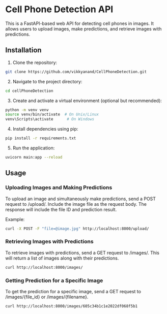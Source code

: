 # Cell Phone Detection API

This is a FastAPI-based web API for detecting cell phones in images. It allows users to upload images, make predictions, and retrieve images with predictions.

## Installation

1. Clone the repository:

```bash
git clone https://github.com/vikkyanand/CellPhoneDetection.git
```

2. Navigate to the project directory:

```bash
cd cellPhoneDetection
```

3. Create and activate a virtual environment (optional but recommended):

```bash
python -m venv venv
source venv/bin/activate  # On Unix/Linux
venv\Scripts\activate      # On Windows
```

4. Install dependencies using pip:

```bash
pip install -r requirements.txt
```

5. Run the application:

```bash
uvicorn main:app --reload
```

## Usage

### Uploading Images and Making Predictions

To upload an image and simultaneously make predictions, send a POST request to /upload/. Include the image file as the request body. The response will include the file ID and prediction result.

Example:

```bash
curl -X POST -F "file=@image.jpg" http://localhost:8000/upload/
```

### Retrieving Images with Predictions

To retrieve images with predictions, send a GET request to /images/. This will return a list of images along with their predictions.

```bash
curl http://localhost:8000/images/
```

### Getting Prediction for a Specific Image

To get the prediction for a specific image, send a GET request to /images/{file_id} or /images/{filename}.

```bash
curl http://localhost:8000/images/605c34b1c1e2022df068f5b1
```
